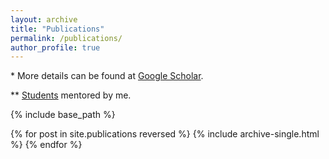 ```yaml
---
layout: archive
title: "Publications"
permalink: /publications/
author_profile: true
---
```

\* More details can be found at [Google Scholar](https://scholar.google.com/citations?user=sZTAgrwAAAAJ). 

** <ins>Students</ins> mentored by me. 

{% include base_path %}

{% for post in site.publications reversed %}
  {% include archive-single.html %}
{% endfor %}
